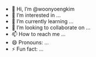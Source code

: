 - 👋 Hi, I’m @woonyoengkim
- 👀 I’m interested in ...
- 🌱 I’m currently learning ...
- 💞️ I’m looking to collaborate on ...
- 📫 How to reach me ...
- 😄 Pronouns: ...
- ⚡ Fun fact: ...

<!---
woonyoengkim/woonyoengkim is a ✨ special ✨ repository because its `README.md` (this file) appears on your GitHub profile.
You can click the Preview link to take a look at your changes.
--->
